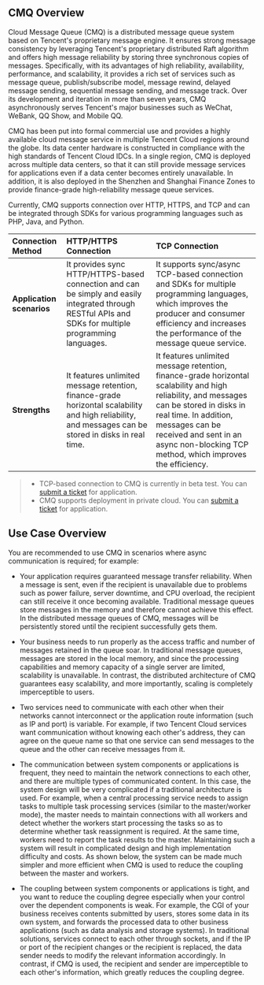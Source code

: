 ## CMQ Overview
Cloud Message Queue (CMQ) is a distributed message queue system based on Tencent's proprietary message engine. It ensures strong message consistency by leveraging Tencent's proprietary distributed Raft algorithm and offers high message reliability by storing three synchronous copies of messages. Specifically, with its advantages of high reliability, availability, performance, and scalability, it provides a rich set of services such as message queue, publish/subscribe model, message rewind, delayed message sending, sequential message sending, and message track. Over its development and iteration in more than seven years, CMQ asynchronously serves Tencent's major businesses such as WeChat, WeBank, QQ Show, and Mobile QQ.

CMQ has been put into formal commercial use and provides a highly available cloud message service in multiple Tencent Cloud regions around the globe. Its data center hardware is constructed in compliance with the high standards of Tencent Cloud IDCs. In a single region, CMQ is deployed across multiple data centers, so that it can still provide message services for applications even if a data center becomes entirely unavailable. In addition, it is also deployed in the Shenzhen and Shanghai Finance Zones to provide finance-grade high-reliability message queue services.

Currently, CMQ supports connection over HTTP, HTTPS, and TCP and can be integrated through SDKs for various programming languages such as PHP, Java, and Python.


| Connection Method | HTTP/HTTPS Connection | TCP Connection |
| :-------- | :--------| :------ |
| **Application scenarios** | It provides sync HTTP/HTTPS-based connection and can be simply and easily integrated through RESTful APIs and SDKs for multiple programming languages. | It supports sync/async TCP-based connection and SDKs for multiple programming languages, which improves the producer and consumer efficiency and increases the performance of the message queue service. |
| **Strengths**    | It features unlimited message retention, finance-grade horizontal scalability and high reliability, and messages can be stored in disks in real time. | It features unlimited message retention, finance-grade horizontal scalability and high reliability, and messages can be stored in disks in real time. In addition, messages can be received and sent in an async non-blocking TCP method, which improves the efficiency. |

>
>- TCP-based connection to CMQ is currently in beta test. You can [submit a ticket](https://console.cloud.tencent.com/workorder/category?level1_id=876&level2_id=947&source=0&data_title=%E6%B6%88%E6%81%AF%E9%98%9F%E5%88%97%20CMQ&step=1) for application.
>- CMQ supports deployment in private cloud. You can [submit a ticket](https://console.cloud.tencent.com/workorder/category?level1_id=876&level2_id=947&source=0&data_title=%E6%B6%88%E6%81%AF%E9%98%9F%E5%88%97%20CMQ&step=1) for application.


## Use Case Overview


You are recommended to use CMQ in scenarios where async communication is required; for example:

- Your application requires guaranteed message transfer reliability. When a message is sent, even if the recipient is unavailable due to problems such as power failure, server downtime, and CPU overload, the recipient can still receive it once becoming available. Traditional message queues store messages in the memory and therefore cannot achieve this effect. In the distributed message queues of CMQ, messages will be persistently stored until the recipient successfully gets them.

- Your business needs to run properly as the access traffic and number of messages retained in the queue soar. In traditional message queues, messages are stored in the local memory, and since the processing capabilities and memory capacity of a single server are limited, scalability is unavailable. In contrast, the distributed architecture of CMQ guarantees easy scalability, and more importantly, scaling is completely imperceptible to users.

- Two services need to communicate with each other when their networks cannot interconnect or the application route information (such as IP and port) is variable. For example, if two Tencent Cloud services want communication without knowing each other's address, they can agree on the queue name so that one service can send messages to the queue and the other can receive messages from it.

- The communication between system components or applications is frequent, they need to maintain the network connections to each other, and there are multiple types of communicated content. In this case, the system design will be very complicated if a traditional architecture is used. For example, when a central processing service needs to assign tasks to multiple task processing services (similar to the master/worker mode), the master needs to maintain connections with all workers and detect whether the workers start processing the tasks so as to determine whether task reassignment is required. At the same time, workers need to report the task results to the master. Maintaining such a system will result in complicated design and high implementation difficulty and costs. As shown below, the system can be made much simpler and more efficient when CMQ is used to reduce the coupling between the master and workers.


- The coupling between system components or applications is tight, and you want to reduce the coupling degree especially when your control over the dependent components is weak. For example, the CGI of your business receives contents submitted by users, stores some data in its own system, and forwards the processed data to other business applications (such as data analysis and storage systems). In traditional solutions, services connect to each other through sockets, and if the IP or port of the recipient changes or the recipient is replaced, the data sender needs to modify the relevant information accordingly. In contrast, if CMQ is used, the recipient and sender are imperceptible to each other's information, which greatly reduces the coupling degree.
